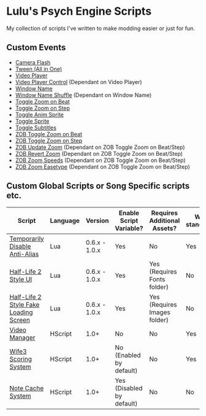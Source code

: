 # Lulu's Psych Engine Scripts
My collection of scripts I've written to make modding easier or just for fun.

## Custom Events
* [Camera Flash](custom_events/Camera%20Flash.lua)
* [Tween (All in One)](custom_events/Tween.lua)
* [Video Player](custom_events/Video%20Player.lua)
* [Video Player Control](custom_events/Video%20Player%20Control.txt) (Dependant on Video Player)
* [Window Name](custom_events/Window%20Name.lua)
* [Window Name Shuffle](custom_events/Window%20Name%20Shuffle.txt) (Dependant on Window Name)
* [Toggle Zoom on Beat](custom_events/Toggle%20Zoom%20on%20Beat.lua)
* [Toggle Zoom on Step](custom_events/Toggle%20Zoom%20on%20Step.lua)
* [Toggle Anim Sprite](custom_events/Toggle%20Anim%20Sprite.lua)
* [Toggle Sprite](custom_events/Toggle%20Sprite.lua)
* [Toggle Subtitles](custom_events/Toggle%20Subtitles.lua)
* [ZOB Toggle Zoom on Beat](custom_events/ZOB%20Toggle%20Zoom%20on%20Beat.lua)
* [ZOB Toggle Zoom on Step](custom_events/ZOB%20Toggle%20Zoom%20on%20Step.lua)
* [ZOB Update Zoom](custom_events/ZOB%20Update%20Zoom.txt) (Dependant on ZOB Toggle Zoom on Beat/Step)
* [ZOB Revert Zoom](custom_events/ZOB%20Revert%20Zoom.txt) (Dependant on ZOB Toggle Zoom on Beat/Step)
* [ZOB Zoom Speeds](custom_events/ZOB%20Zoom%20Speeds.txt) (Dependant on ZOB Toggle Zoom on Beat/Step)
* [ZOB Zoom Easetype](custom_events/ZOB%20Zoom%20Easetype.txt) (Dependant on ZOB Toggle Zoom on Beat/Step)

## Custom Global Scripts or Song Specific scripts etc.

| Script | Language | Version | Enable Script Variable? | Requires Additional Assets? | Works standalone? |
|--------|----------|---------|------------------------|----------------------------|------------------|
| [Temporarily Disable Anti-Alias](scripts/Temporarily%20Disable%20Anti-Alias.lua) | Lua | 0.6.x - 1.0.x | Yes | No | Yes |
| [Half-Life 2 Style UI](scripts/Half-Life%202%20UI.lua) | Lua | 0.6.x - 1.0.x | Yes | Yes (Requires Fonts folder) | No |
| [Half-Life 2 Style Fake Loading Screen](scripts/Half-Life%202%20Loading%20Screen.lua) | Lua | 0.6.x - 1.0.x | Yes | Yes (Requires Images folder) | No |
| [Video Manager](scripts/Video%20Manager.hx) | HScript | 1.0+ | No | No | Yes |
| [Wife3 Scoring System](scripts/Wife3%20Scoring%20System.hx) | HScript | 1.0+ | No (Enabled by default) | No | Yes |
| [Note Cache System](scripts/Note%20Cache%20System.hx) | HScript | 1.0+ | Yes (Disabled by default) | No | No |
